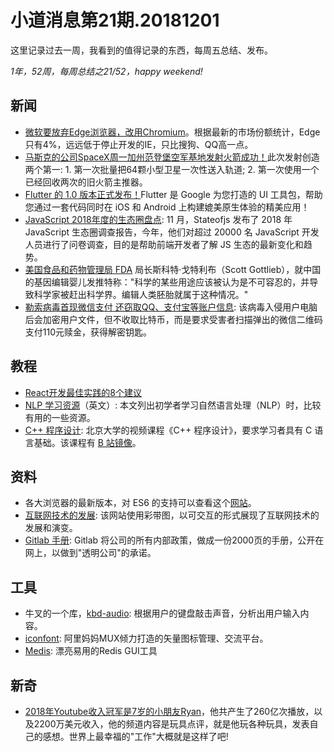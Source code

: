 # 小道消息第21期.20181201

这里记录过去一周，我看到的值得记录的东西，每周五总结、发布。

*1年，52周，每周总结之21/52，happy weekend!*

## 新闻

- [微软要放弃Edge浏览器，改用Chromium](https://www.theverge.com/platform/amp/2018/12/4/18125238/microsoft-chrome-browser-windows-10-edge-chromium?__twitter_impression=true)。根据最新的市场份额统计，Edge只有4%，远远低于停止开发的IE，只比搜狗、QQ高一点。
- [马斯克的公司SpaceX周一加州范登堡空军基地发射火箭成功！](https://www.cnbeta.com/articles/science/794445.htm)此次发射创造两个第一: 1. 第一次批量把64颗小型卫星一次性送入轨道; 2. 第一次使用一个已经回收两次的旧火箭主推器。
- [Flutter 的 1.0 版本正式发布！](https://developers.googleblog.com/2018/12/flutter-10-googles-portable-ui-toolkit.html)Flutter 是 Google 为您打造的 UI 工具包，帮助您通过一套代码同时在 iOS 和 Android 上构建媲美原生体验的精美应用！
- [JavaScript 2018年度的生态圈盘点](https://2018.stateofjs.com/introduction/): 11 月，Stateofjs 发布了 2018 年 JavaScript 生态圈调查报告，今年，他们对超过 20000 名 JavaScript 开发人员进行了问卷调查，目的是帮助前端开发者了解 JS 生态的最新变化和趋势。
- [美国食品和药物管理局 FDA](https://www.technologyreview.com/s/612494/despite-crispr-baby-controversy-harvard-university-will-begin-gene-editing-sperm/) 局长斯科特·戈特利布（Scott Gottlieb），就中国的基因编辑婴儿发推特称："科学的某些用途应该被认为是不可容忍的，并导致科学家被赶出科学界。编辑人类胚胎就属于这种情况。"
- [勒索病毒首现微信支付 还窃取QQ、支付宝等账户信息](http://www.xinhuanet.com/fortune/2018-12/04/c_1123806013.htm): 该病毒入侵用户电脑后会加密用户文件，但不收取比特币，而是要求受害者扫描弹出的微信二维码支付110元赎金，获得解密钥匙。

## 教程

- [React开发最佳实践的8个建议](https://blog.risingstack.com/8-tips-to-build-better-react-apps-in-2018/)
- [NLP 学习资源](https://monkeylearn.com/blog/getting-started-in-natural-language-processing-nlp/)（英文）: 本文列出初学者学习自然语言处理（NLP）时，比较有用的一些资源。
- [C++ 程序设计](https://www.coursera.org/learn/cpp-chengxu-sheji): 北京大学的视频课程《C++ 程序设计》，要求学习者具有 C 语言基础。该课程有 [B 站镜像](https://www.bilibili.com/video/av10046030/?p=1)。

## 资料

- 各大浏览器的最新版本，对 ES6 的支持可以查看这个[网站](https://kangax.github.io/compat-table/es6/)。
- [互联网技术的发展](http://www.evolutionoftheweb.com/?hl=zh-cn): 该网站使用彩带图，以可交互的形式展现了互联网技术的发展和演变。
- [Gitlab 手册](https://about.gitlab.com/handbook/): Gitlab 将公司的所有内部政策，做成一份2000页的手册，公开在网上，以做到"透明公司"的承诺。

## 工具

- 牛叉的一个库，[kbd-audio](https://github.com/ggerganov/kbd-audio): 根据用户的键盘敲击声音，分析出用户输入内容。
- [iconfont](http://iconfont.cn/?spm=a313x.7781069.1998910419.d4d0a486a): 阿里妈妈MUX倾力打造的矢量图标管理、交流平台。
- [Medis](http://getmedis.com/): 漂亮易用的Redis GUI工具

## 新奇

- [2018年Youtube收入冠军是7岁的小朋友Ryan](https://mp.weixin.qq.com/s/H_RqmLNPHjvo-KNDd_qDCQ)，他共产生了260亿次播放，以及2200万美元收入，他的频道内容是玩具点评，就是他玩各种玩具，发表自己的感想。世界上最幸福的"工作"大概就是这样了吧!